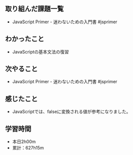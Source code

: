 ## 取り組んだ課題一覧
- JavaScript Primer - 迷わないための入門書 #jsprimer
## わかったこと
- JavaScriptの基本文法の復習
## 次やること
- JavaScript Primer - 迷わないための入門書 #jsprimer
## 感じたこと
- JavaScriptでは、falseに変換される値が参考になりました。
## 学習時間
- 本日2h00m
- 累計：627h15m
